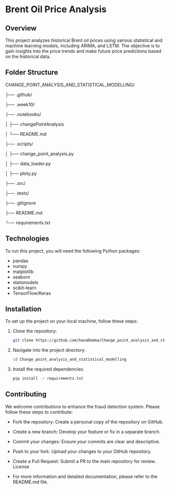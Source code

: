 # Brent Oil Price Analysis

## Overview

This project analyzes historical Brent oil prices using various statistical and machine learning models, including ARIMA, and LSTM. The objective is to gain insights into the price trends and make future price predictions based on the historical data.

## Folder Structure 

CHANGE_POINT_ANALYSIS_AND_STATISTICAL_MODELLING/

├── .github/

├── .week10/

├── .notebooks/

│   ├── changePointAnalysis

│   └── README.md

├── .scripts/

│   ├── change_point_analysis.py

│   ├── data_loader.py

│   ├── ploty.py

├── .src/

├── .tests/

├── .gitignore

├── README.md

└── requirements.txt



## Technologies

To run this project, you will need the following Python packages:

* pandas
* numpy
* matplotlib
* seaborn
* statsmodels
* scikit-learn
* TensorFlow/Keras



## Installation

To set up the project on your local machine, follow these steps:


1. Clone the repository:
   ```bash
   git clone https://github.com/hanaDemma/Change_point_analysis_and_statistical_modelling-
2. Navigate into the project directory:
   ```bash
   cd Change_point_analysis_and_statistical_modelling

3. Install the required dependencies:
   ```bash
   pip install -r requirements.txt


## Contributing

We welcome contributions to enhance the fraud detection system. Please follow these steps to contribute:

   - Fork the repository: Create a personal copy of the repository on GitHub.
   - Create a new branch: Develop your feature or fix in a separate branch.
   - Commit your changes: Ensure your commits are clear and descriptive.
   - Push to your fork: Upload your changes to your GitHub repository.
   - Create a Pull Request: Submit a PR to the main repository for review.
   License

- For more information and detailed documentation, please refer to the README.md file.